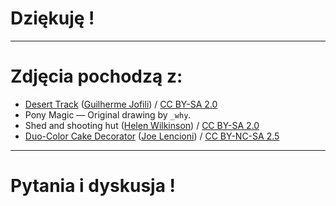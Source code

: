 # Dziękuję !

----

# Zdjęcia pochodzą z:

* <a href="http://www.flickr.com/photos/gjofili/4337577836/">Desert Track</a> (<a href="http://www.flickr.com/photos/gjofili/">Guilherme Jofili</a>) / <a href="http://creativecommons.org/licenses/by-sa/2.0/">CC BY-SA 2.0</a>
* Pony Magic &mdash; Original drawing by <code>_why</code>.
* <span xmlns:cc="http://creativecommons.org/ns#" xmlns:dct="http://purl.org/dc/terms/" about="http://www.geograph.org.uk/photo/1177087"><span property="dct:title">Shed and shooting hut</span> (<a rel="cc:attributionURL" property="cc:attributionName" href="http://www.geograph.org.uk/profile/15931">Helen Wilkinson</a>) / <a rel="license" href="http://creativecommons.org/licenses/by-sa/2.0/">CC BY-SA 2.0</a></span>
* <a href="http://shiftingpixel.com/2006/08/25/duo-color-cake-decorator/">Duo-Color Cake Decorator</a> (<a href="http://shiftingpixel.com" title="Shifting Pixel, Joe Lencioni's photography">Joe Lencioni</a>) / <a href="http://creativecommons.org/licenses/by-nc-sa/2.5/">CC BY-NC-SA 2.5</a>

---

# Pytania i dyskusja !
